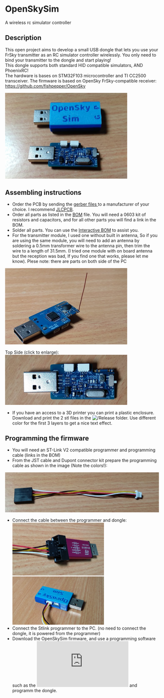 # OpenSkySim
A wireless rc simulator controller

## Description
This open project aims to develop a small USB dongle that lets you use your FrSky transmitter as an RC simulator controller wirelessly. You only need to bind your transmitter to the dongle and start playing!  
This dongle supports both standard HID compatible simulators, AND PhoenixRC!  
The hardware is bases on STM32F103 microcontroller and TI CC2500 transceiver. The firmware is based on OpenSky FrSky-compatible receiver: https://github.com/fishpepper/OpenSky

<img src="/Media/OpenskySim.jpg" width="400">

## Assembling instructions

* Order the PCB by sending the [gerber files ](/Release/gerbers_frsim_2Layer_FR4.zip) to a manufacturer of your choice. I recommend [JLCPCB](https://jlcpcb.com/).
* Order all parts as listed in the [BOM](/Release/OpenSkySimBom.pdf) file. You will need a 0603 kit of resistors and capacitors, and for all other parts you will find a link in the BOM.
* Solder all parts. You can use the [Interactive BOM](https://htmlpreview.github.io/?https://github.com/shaise/OpenSkySim/blob/main/Hardware/Bom/Interactive_bom.html) to assist you. 
* For the transmitter module, I used one without built in antenna, So if you are using the same module, you will need to add an antenna by soldering a 0.5mm transformer wire to the antenna pin, then trim the wire to a length of 31.5mm. (I tried one module with on board antenna but the reception was bad, If you find one that works, please let me know). Plese note: there are parts on both side of the PC
<img src="/Media/frsim_antenna.jpg" width="400">

Top Side (click to enlarge):  
<img src="/Media/frsim_top.jpg" width="400">
* If you have an access to a 3D printer you can print a plastic enclosure. Download and print the 2 stl files in the ![/Release](/Release) folder. Use different color for the first 3 layers to get a nice text effect. 

## Programming the firmware
* You will need an ST-Link V2 compatible programmer and programming cable (links in the BOM)
* From the JST cable and Dupont connector kit prepare the programming cable as shown in the image (Note the colors!):
<img src="/Media/prog_cable.jpg" width="600">  

* Connect the cable between the programmer and dongle:  
<img src="/Media/prog_conn.jpg" width="300">  <img src="/Media/sim_prog_conn.jpg" width="300">
* Connect the Stlink programmer to the PC. (no need to connect the dongle, it is powered from the programmer)
* Download the OpenSkySim firmware, and use a programming software such as the ![ST Link Utility](https://www.st.com/en/development-tools/stsw-link004.html) and programm the dongle.
 


